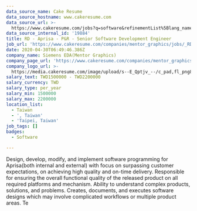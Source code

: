 ```yaml
---
data_source_name: Cake Resume
data_source_hostname: www.cakeresume.com
data_source_url: >-
  https://www.cakeresume.com/jobs?q=software&refinementList%5Blang_name%5D%5B0%5D=English&refinementList%5Bsalary_type%5D=per_year&range%5Bsalary_range%5D%5Bmin%5D=1000000&page=2
data_source_internal_id: '19884'
title: RD - Aprisa - P&R - Senior Software Development Engineer
job_url: 'https://www.cakeresume.com/companies/mentor_graphics/jobs/_RD_SWEngineer'
date: 2020-04-30T06:49:46.386Z
company_name: Siemens EDA(Mentor Graphics)
company_page_url: 'https://www.cakeresume.com/companies/mentor_graphics'
company_logo_url: >-
  https://media.cakeresume.com/image/upload/s--E_Qptjv_--/c_pad,fl_png8,h_200,w_200/v1635839986/r9ny2dxhpuclzcmcqtol.png
salary_text: TWD1500000 - TWD2200000
salary_currency: TWD
salary_type: per_year
salary_min: 1500000
salary_max: 2200000
location_list:
  - Taiwan
  - ', Taiwan'
  - 'Taipei, Taiwan'
job_tags: []
badges:
  - Software

---
```


Design, develop, modify, and implement software programming for Aprisa(both internal and external) with focus on surpassing customer expectations, on achieving high quality and on-time delivery. Responsible for ensuring the overall functional quality of the released product on all required platforms and mechanism. Ability to understand complex products, solutions, and problems. Creates, documents, and executes software designs which may involve complicated workflows or multiple product areas. Te